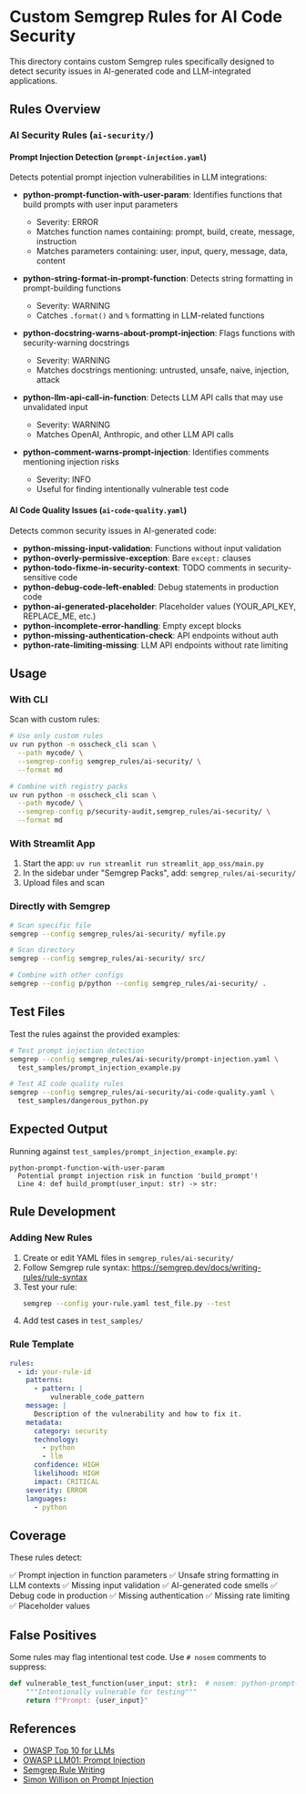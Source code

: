# Custom Semgrep Rules for AI Code Security

This directory contains custom Semgrep rules specifically designed to detect security issues in AI-generated code and LLM-integrated applications.

## Rules Overview

### AI Security Rules (`ai-security/`)

#### Prompt Injection Detection (`prompt-injection.yaml`)

Detects potential prompt injection vulnerabilities in LLM integrations:

- **python-prompt-function-with-user-param**: Identifies functions that build prompts with user input parameters
  - Severity: ERROR
  - Matches function names containing: prompt, build, create, message, instruction
  - Matches parameters containing: user, input, query, message, data, content

- **python-string-format-in-prompt-function**: Detects string formatting in prompt-building functions
  - Severity: WARNING
  - Catches `.format()` and `%` formatting in LLM-related functions

- **python-docstring-warns-about-prompt-injection**: Flags functions with security-warning docstrings
  - Severity: WARNING
  - Matches docstrings mentioning: untrusted, unsafe, naive, injection, attack

- **python-llm-api-call-in-function**: Detects LLM API calls that may use unvalidated input
  - Severity: WARNING
  - Matches OpenAI, Anthropic, and other LLM API calls

- **python-comment-warns-prompt-injection**: Identifies comments mentioning injection risks
  - Severity: INFO
  - Useful for finding intentionally vulnerable test code

#### AI Code Quality Issues (`ai-code-quality.yaml`)

Detects common security issues in AI-generated code:

- **python-missing-input-validation**: Functions without input validation
- **python-overly-permissive-exception**: Bare `except:` clauses
- **python-todo-fixme-in-security-context**: TODO comments in security-sensitive code
- **python-debug-code-left-enabled**: Debug statements in production code
- **python-ai-generated-placeholder**: Placeholder values (YOUR_API_KEY, REPLACE_ME, etc.)
- **python-incomplete-error-handling**: Empty except blocks
- **python-missing-authentication-check**: API endpoints without auth
- **python-rate-limiting-missing**: LLM API endpoints without rate limiting

## Usage

### With CLI

Scan with custom rules:

```bash
# Use only custom rules
uv run python -m osscheck_cli scan \
  --path mycode/ \
  --semgrep-config semgrep_rules/ai-security/ \
  --format md

# Combine with registry packs
uv run python -m osscheck_cli scan \
  --path mycode/ \
  --semgrep-config p/security-audit,semgrep_rules/ai-security/ \
  --format md
```

### With Streamlit App

1. Start the app: `uv run streamlit run streamlit_app_oss/main.py`
2. In the sidebar under "Semgrep Packs", add: `semgrep_rules/ai-security/`
3. Upload files and scan

### Directly with Semgrep

```bash
# Scan specific file
semgrep --config semgrep_rules/ai-security/ myfile.py

# Scan directory
semgrep --config semgrep_rules/ai-security/ src/

# Combine with other configs
semgrep --config p/python --config semgrep_rules/ai-security/ .
```

## Test Files

Test the rules against the provided examples:

```bash
# Test prompt injection detection
semgrep --config semgrep_rules/ai-security/prompt-injection.yaml \
  test_samples/prompt_injection_example.py

# Test AI code quality rules
semgrep --config semgrep_rules/ai-security/ai-code-quality.yaml \
  test_samples/dangerous_python.py
```

## Expected Output

Running against `test_samples/prompt_injection_example.py`:

```
python-prompt-function-with-user-param
  Potential prompt injection risk in function 'build_prompt'!
  Line 4: def build_prompt(user_input: str) -> str:
```

## Rule Development

### Adding New Rules

1. Create or edit YAML files in `semgrep_rules/ai-security/`
2. Follow Semgrep rule syntax: https://semgrep.dev/docs/writing-rules/rule-syntax
3. Test your rule:
   ```bash
   semgrep --config your-rule.yaml test_file.py --test
   ```
4. Add test cases in `test_samples/`

### Rule Template

```yaml
rules:
  - id: your-rule-id
    patterns:
      - pattern: |
          vulnerable_code_pattern
    message: |
      Description of the vulnerability and how to fix it.
    metadata:
      category: security
      technology:
        - python
        - llm
      confidence: HIGH
      likelihood: HIGH
      impact: CRITICAL
    severity: ERROR
    languages:
      - python
```

## Coverage

These rules detect:

✅ Prompt injection in function parameters
✅ Unsafe string formatting in LLM contexts
✅ Missing input validation
✅ AI-generated code smells
✅ Debug code in production
✅ Missing authentication
✅ Missing rate limiting
✅ Placeholder values

## False Positives

Some rules may flag intentional test code. Use `# nosem` comments to suppress:

```python
def vulnerable_test_function(user_input: str):  # nosem: python-prompt-function-with-user-param
    """Intentionally vulnerable for testing"""
    return f"Prompt: {user_input}"
```

## References

- [OWASP Top 10 for LLMs](https://owasp.org/www-project-top-10-for-large-language-model-applications/)
- [OWASP LLM01: Prompt Injection](https://genai.owasp.org/llmrisk/llm01-prompt-injection/)
- [Semgrep Rule Writing](https://semgrep.dev/docs/writing-rules/overview)
- [Simon Willison on Prompt Injection](https://simonwillison.net/2023/Apr/14/worst-that-can-happen/)
